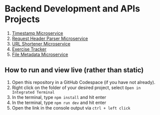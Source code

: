 # Backend Development and APIs Projects

1. [Timestamp Microservice](./01%20-%20Timestamp%20Microservice/)
2. [Request Header Parser Microservice](./02%20-%20Request%20Header%20Parser%20Microservice/)
3. [URL Shortener Microservice](./03%20-%20URL%20Shortener%20Microservice/)
4. [Exercise Tracker](./04%20-%20Exercise%20Tracker/)
5. [File Metadata Microservice](./05%20-%20File%20Metadata%20Microservice/)

## How to run and view live (rather than static)

1. Open this repository in a GitHub Codespace (if you have not already).
2. Right click on the folder of your desired project, select `Open in Integrated Terminal`
3. In the terminal, type `npm install` and hit enter
4. In the terminal, type `npm run dev` and hit enter
5. Open the link in the console output via `ctrl + left click`
